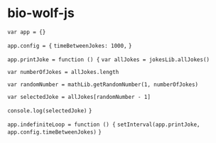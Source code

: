 # bio-wolf-js

`var app = {}`

`app.config = {`
`timeBetweenJokes: 1000,`
`}`

`app.printJoke = function () {`
`var allJokes = jokesLib.allJokes()`

`var numberOfJokes = allJokes.length`

`var randomNumber = mathLib.getRandomNumber(1, numberOfJokes)`

`var selectedJoke = allJokes[randomNumber - 1]`

`console.log(selectedJoke)`
`}`

`app.indefiniteLoop = function () {`
`setInterval(app.printJoke, app.config.timeBetweenJokes)`
`}`
